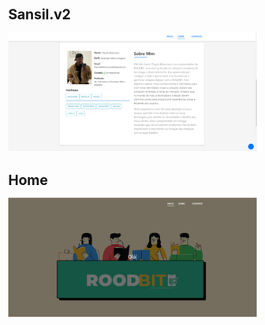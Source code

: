 # Sansil.v2

![Sansil.vs](./Thayna/landing-page.png)

# Home

![Sansil.vs](./Thayna/profile-page.png)

